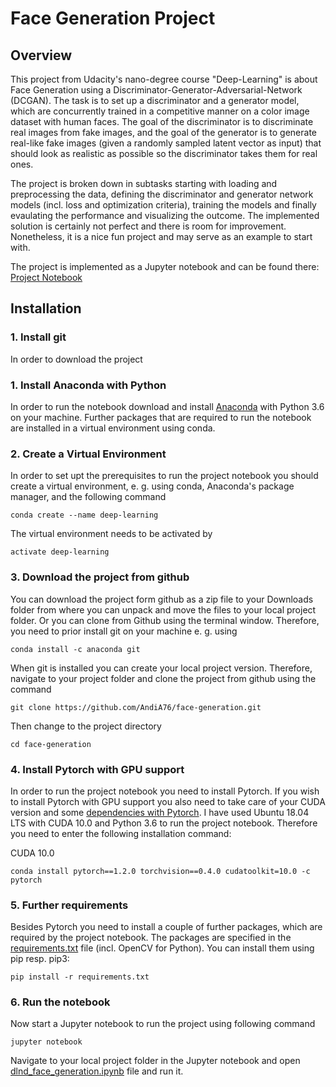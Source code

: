 # Face Generation Project

## Overview

This project from Udacity's nano-degree course "Deep-Learning" is about Face Generation using a Discriminator-Generator-Adversarial-Network (DCGAN). The task is to set up a discriminator and a generator model, which are concurrently trained in a competitive manner on a color image dataset with human faces. The goal of the discriminator is to discriminate real images from fake images, and the goal of the generator is to generate real-like fake images (given a randomly sampled latent vector as input) that should look as realistic as possible so the discriminator takes them for real ones.

The project is broken down in subtasks starting with loading and preprocessing the data, defining the discriminator and generator network models (incl. loss and optimization criteria), training the models and finally evaulating the performance and visualizing the outcome. The implemented solution is certainly not perfect and there is room for improvement. Nonetheless, it is a nice fun project and may serve as an example to start with.

The project is implemented as a Jupyter notebook and can be found there: [Project Notebook](dlnd_face_generation.ipynb)

## Installation

### 1. Install git
In order to download the project

### 1. Install Anaconda with Python

In order to run the notebook download and install [Anaconda](https://docs.anaconda.com/anaconda/install/) with Python 3.6 on your machine. Further packages that are required to run the notebook are installed in a virtual environment using conda.

### 2. Create a Virtual Environment

In order to set upt the prerequisites to run the project notebook you should create a virtual environment, e. g. using conda, Anaconda's package manager, and the following command

```
conda create --name deep-learning
```

The virtual environment needs to be activated by

```
activate deep-learning
```

### 3. Download the project from github

You can download the project form github as a zip file to your Downloads folder from where you can unpack and move the files to your local project folder. Or you can clone from Github using the terminal window. Therefore, you need to prior install git on your machine e. g. using

```
conda install -c anaconda git
```

When git is installed you can create your local project version. Therefore, navigate to your project folder and clone the project from github using the command

```
git clone https://github.com/AndiA76/face-generation.git
```

Then change to the project directory

```
cd face-generation
```

### 4. Install Pytorch with GPU support

In order to run the project notebook you need to install Pytorch. If you wish to install Pytorch with GPU support you also need to take care of your CUDA version and some [dependencies with Pytorch](https://pytorch.org/get-started/previous-versions/). I have used Ubuntu 18.04 LTS with CUDA 10.0 and Python 3.6 to run the project notebook. Therefore you need to enter the following installation command:

CUDA 10.0
```
conda install pytorch==1.2.0 torchvision==0.4.0 cudatoolkit=10.0 -c pytorch
```

### 5. Further requirements 

Besides Pytorch you need to install a couple of further packages, which are required by the project notebook. The packages are specified in the [requirements.txt](requirements.txt) file (incl. OpenCV for Python). You can install them using pip resp. pip3:

```
pip install -r requirements.txt
```

### 6. Run the notebook

Now start a Jupyter notebook to run the project using following command

```
jupyter notebook
```

Navigate to your local project folder in the Jupyter notebook and open [dlnd_face_generation.ipynb](dlnd_face_generation.ipynb) file and run it.
